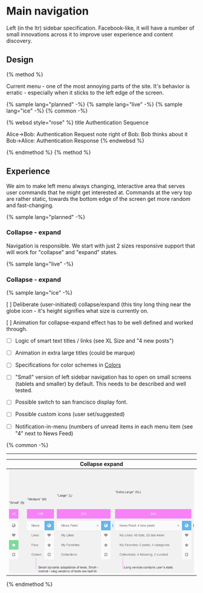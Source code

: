 # Main navigation

Left (in the ltr) sidebar specification. Facebook-like, it will have a number of small innovations across it to improve user experience and content discovery. 

## Design 
 
{% method %} 

Current menu - one of the most annoying parts of the site. It's behavior is erratic - especially when it sticks to the left edge of the screen.

{% sample lang="planned" -%}
{% sample lang="live" -%}
{% sample lang="ice" -%}
{% common -%}

{% websd style="rose" %}
title Authentication Sequence

Alice->Bob: Authentication Request
note right of Bob: Bob thinks about it
Bob->Alice: Authentication Response
{% endwebsd %}

{% endmethod %}
{% method %} 

## Experience 

We aim to make left menu always changing, interactive area that serves user commands that he might get interested at. Commands at the very top are rather static, towards the bottom edge of the screen get more random and fast-changing.

{% sample lang="planned" -%}

### Collapse - expand

Navigation is responsible. We start with just 2 sizes responsive support that will work for "collapse" and "expand" states.

{% sample lang="live" -%}

### Collapse - expand


{% sample lang="ice" -%}

 [ ] Deliberate (user-initiated) collapse/expand (this tiny long thing near the globe icon - it's height signifies what size is currently on.

[ ] Animation for collapse-expand effect has to be well defined and worked through. 
* [ ] Logic of smart text titles / links (see XL Size and "4 new posts")
* [ ] Animation in extra large titles (could be marque)
* [ ] Specifications for color schemes in [Colors](/colors.md)
* [ ] "Small" version of left sidebar navigation has to open on small screens (tablets and smaller) by default. This needs to be described and well tested.
* [ ] Possible switch to san francisco display font.
* [ ] Possible custom icons (user set/suggested)
* [ ] Notification-in-menu (numbers of unread items in each menu item (see "4" next to News Feed)


{% common -%}


----
| Collapse expand |
| ------------- |
| [![](/assets/Collapse-expand.png)](https://drive.google.com/a/lokieducation.org/file/d/0B-3RQRY3AlLUbmlHVlR1dzRKdWM/view?usp=sharing) |

{% endmethod %}
